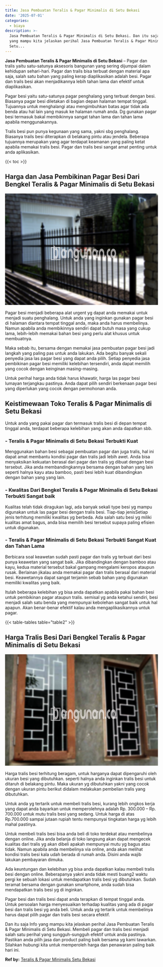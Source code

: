 ```yaml
---
title: Jasa Pembuatan Teralis & Pagar Minimalis di Setu Bekasi
date: '2025-07-01'
categories:
  - biaya
description: >-
  Jasa Pembuatan Teralis & Pagar Minimalis di Setu Bekasi. Dan itu saja Info
  yang mampu kita jelaskan perihal Jasa Pembuatan Teralis & Pagar Minimalis di
  Setu...
---
```


**Jasa Pembuatan Teralis & Pagar Minimalis di Setu Bekasi** – Pagar dan tralis yaitu satu-satunya aksesoris bangunan yang sering dijumpai dalam kehidupan sehari-hari. Pagar dan trails bisa terbuat dengan material apa saja, salah satu bahan yang paling kerap diaplikasikan adalah besi. Pagar dan trails besi akan menjadikannya lebih tahan lama dan efektif untuk diaplikasikan.

Pagar besi yaitu satu-satunya pagar penghalang yang terbuat dengan besi. Biasanya pagar besi diletakan di bagian depan halaman tempat tinggal. Tujuannya untuk menghalangi atau mengimbuhkan batas agar tidak ada benda atau hal lain yang masuk ke halaman rumah anda. Dg gunakan pagar besi termasuk bakal membikinnya sangat tahan lama dan tahan lama apabila menggunakannya.

Tralis besi pun punya kegunaan yang sama, yakni sbg penghalang. Biasanya trails besi diterapkan di belakang pintu atau jendela. Beberapa tujuannya merupakan yang agar terdapat keamanan yang paling ketat apabila memakai tralis besi. Pagar dan tralis besi sangat amat penting untuk anda aplikasikan.

{{< toc >}}

## Harga dan Jasa Pembikinan Pagar Besi Dari Bengkel Teralis & Pagar Minimalis di Setu Bekasi

![Jasa Pembuatan Teralis & Pagar Minimalis di Setu Bekasi](/images/pagar-minimalis-murah-39.png)

Pagar besi menjadi beberapa alat urgent yg dapat anda memakai untuk menjadi suatu penghalang. Untuk anda yang inginkan gunakan pagar besi di halaman diantara tempat tinggal anda, maka anda harus membelinya. Namun apabila anda membikinnya sendiri dapat butuh masa yang cukup lama, lebih-lebih memakai bahan besi yang perlu alat khusus untuk membuatnya.

Maka sebab itu, bersama dengan memakai jasa pembuatan pagar besi jadi langkah yang paling pas untuk anda lakukan. Ada begitu banyak sekali penyedia jasa las pagar besi yang dapat anda pilih. Setiap penyedia jasa pembikinan pagar besi memiliki kelebihan tersendiri, anda dapat memilih yang cocok dengan keinginan masing-masing.

Untuk perihal harga anda tidak harus khawatir, harga las pagar besi lumayan terjangkau pastinya. Anda dapat pilih sendiri berkenaan pagar besi yang diperlukan yang cocok dengan permohonan anda.

## Keistimewaan Toko Teralis & Pagar Minimalis di Setu Bekasi

Untuk anda yang pakai pagar dan termasuk tralis besi di depan tempat tinggal anda, terdapat beberapa kelebihan yang akan anda dapatkan sbb.

### \- Teralis & Pagar Minimalis di Setu Bekasi Terbukti Kuat

Menggunakan bahan besi sebagai pembuatan pagar dan juga tralis, hal ini dapat amat membantu kondisi pagar dan tralis jadi lebih awet. Anda bisa menyaksikan kekuatan berasal dari pagar dan tralis yg dibuat dengan besi tersebut. Jika anda membandingkannya bersama dengan bahan yang lain seperti halnya kayu atau bamboo, pasti besi lebih kuat dibandingkan dengan bahan yang yang lain.

### \- Kwalitas Dari Bengkel Teralis & Pagar Minimalis di Setu Bekasi Terbukti Sangat baik

Kualitas telah tidak diragukan lagi, ada banyak sekali type besi yg mampu digunakan untuk las pagar besi dengan tralis besi. Tiap-tiap jenisSetiap jenis terhitung memiliki kwalitas yg berbeda. Ada salah satu besi yg miliki kualitas amat bagus, anda bisa memilih besi tersebut supaya paling efisien untuk digunakan.

### \- Teralis & Pagar Minimalis di Setu Bekasi Terbukti Sangat Kuat dan Tahan Lama

Berbicara soal keawetan sudah pasti pagar dan tralis yg terbuat dari besi punya keawetan yang sangat baik. Jika dibandingkan dengan bamboo atau kayu, kedua material tersebut bakal gampang mengalami keropos ataupun rusak. Berlainan jikalau anda memakai pagar dan tralis berasal dari material besi. Keawetannya dapat sangat terjamin sebab bahan yang digunakan memiliki kwalitas yang baik.

Itulah beberapa kelebihan yg bisa anda dapatkan apabila pakai bahan besi untuk pembikinan pagar ataupun tralis. semisal yg anda ketahui sendiri, besi menjadi salah satu benda yang mempunyai kebolehan sangat baik untuk hal apapun. Akan benar-benar efektif kalau anda mengaplikasikannya untuk pagar.

{{< table-tables table="table2" >}}

## Harga Tralis Besi Dari Bengkel Teralis & Pagar Minimalis di Setu Bekasi

![Jasa Pembuatan Teralis & Pagar Minimalis di Setu Bekasi](/images/teralis-minimalis-murah-41.png)

Harga tralis besi terhitung beragam, untuk harganya dapat dipengaruhi oleh ukuran besi yang dibutuhkan. seperti halnya anda inginkan tralis besi untuk ditaruh di belakang pintu. Maka ukuran yg dibutuhkan yakni yang cocok dengan ukuran pintu berikut didalam melakukan pembelian tralis yang dibutuhkan.

Untuk anda yg tertarik untuk membeli tralis besi, kurang lebih ongkos kerja yang dapat anda bayarkan untuk memperolehnya adalah Rp. 300.000 – Rp. 700.000 untuk mutu tralis besi yang sedang. Untuk harga di atas Rp.700.000 sampai jutaan rupiah tentu mempunyai tingkatan harga yg lebih mahal pastinya.

Untuk membeli tralis besi bisa anda beli di toko terdekat atau membelinya dengan online. Jika anda belanja di toko langsung akan dapat mengecek kualitas dari tralis yg akan dibeli apakah mempunyai mutu yg bagus atau tidak. Namun apabila anda membelinya via online, anda akan melihat kondisi tralis besi kala udah berada di rumah anda. Disini anda wajib lakukan pembayaran dimuka.

Ada keuntungan dan kelebihan yg bisa anda dapatkan kalau membeli tralis besi dengan online. Beberapanya yakni anda tidak mesti buang2 waktu pergi ke sebuah lokasi untuk mendapatkan tralis besi yg dibutuhkan. Sudah teramat bersama dengan gunakan smartphone, anda sudah bisa mendapatkan tralis besi yg di inginkan.

Pagar besi dan tralis besi dapat anda terapkan di tempat tinggal anda. Untuk persoalan harga menyesuaikan terhadap kualitas yang ada di pagar besi dan tralis besi yg anda beli. Untuk anda yg tertarik untuk membelinya harus dapat pilih pagar dan tralis besi secara efektif.

Dan itu saja Info yang mampu kita jelaskan perihal Jasa Pembuatan Teralis & Pagar Minimalis di Setu Bekasi. Membeli pagar dan tralis besi menjadi salah satu perihal yang sungguh-sungguh efektif untuk anda pastinya. Pastikan anda pilih jasa dan product paling baik bersama yg kami tawarkan. Silahkan hubungi kita untuk memperoleh harga dan penawaran paling baik hari ini.

**Ref by:** [Teralis & Pagar Minimalis Setu Bekasi](https://id.wikipedia.org/wiki/Teralis)
